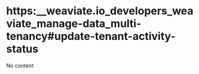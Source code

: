 # https:__weaviate.io_developers_weaviate_manage-data_multi-tenancy#update-tenant-activity-status
No content